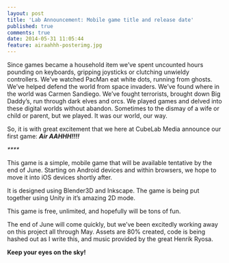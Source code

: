 ```yaml
---
layout: post
title: 'Lab Announcement: Mobile game title and release date'
published: true
comments: true
date: 2014-05-31 11:05:44
feature: airaahhh-posterimg.jpg
---
```

Since games became a household item we&#8217;ve spent uncounted hours pounding on keyboards, gripping joysticks or clutching unwieldy controllers. We&#8217;ve watched PacMan eat white dots, running from ghosts. We&#8217;ve helped defend the world from space invaders. We&#8217;ve found where in the world was Carmen Sandiego. We&#8217;ve fought terrorists, brought down Big Daddy&#8217;s, run through dark elves and orcs. We played games and delved into these digital worlds without abandon. Sometimes to the dismay of a wife or child or parent, but we played. It was our world, our way.

So, it is with great excitement that we here at CubeLab Media announce our first game: _**Air AAHHH!!!!**_

_****_

This game is a simple, mobile game that will be available tentative by the end of June. Starting on Android devices and within browsers, we hope to move it into iOS devices shortly after.

It is designed using Blender3D and Inkscape. The game is being put together using Unity in it&#8217;s amazing 2D mode.

This game is free, unlimited, and hopefully will be tons of fun.

The end of June will come quickly, but we&#8217;ve been excitedly working away on this project all through May. Assets are 80% created, code is being hashed out as I write this, and music provided by the great Henrik Ryosa.

**Keep your eyes on the sky!**
